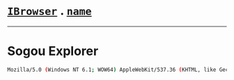# [`IBrowser`](/api/main/get-browser.md) . [`name`](../name.md)
---
# Sogou Explorer

```sh
Mozilla/5.0 (Windows NT 6.1; WOW64) AppleWebKit/537.36 (KHTML, like Gecko) Chrome/49.0.2623.221 Safari/537.36 SE 2.X MetaSr 1.0
```